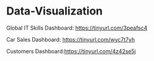 # Data-Visualization

Global IT Skills Dashboard: https://tinyurl.com/3peafsc4

Car Sales Dashboard: https://tinyurl.com/wyc7t7yh

Customers Dashboard:https://tinyurl.com/4z42se5j

